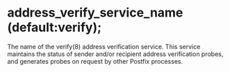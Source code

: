 # address_verify_service_name (default:verify); 


The name of the verify(8) address verification service. This service
maintains the status of sender and/or recipient address verification
probes, and generates probes on request by other Postfix processes.



